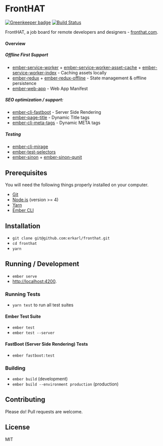 # FrontHAT
[![Greenkeeper badge](https://badges.greenkeeper.io/erkarl/fronthat.svg)](https://greenkeeper.io/)
[![Build Status](https://travis-ci.org/erkarl/fronthat.svg?branch=master)](https://travis-ci.org/erkarl/fronthat)

FrontHAT, a job board for remote developers and designers - [fronthat.com](https://fronthat.com).

#### Overview

##### Offline First Support
* [ember-service-worker](https://github.com/DockYard/ember-service-worker) + [ember-service-worker-asset-cache](https://github.com/DockYard/ember-service-worker-asset-cache) + [ember-service-worker-index](https://github.com/DockYard/ember-service-worker-index) - Caching assets locally
* [ember-redux](https://github.com/ember-redux/ember-redux) + [ember-redux-offline](https://github.com/ember-redux/ember-redux-offline-shim) - State management & offline persistence
* [ember-web-app](https://github.com/san650/ember-web-app) - Web App Manifest

##### SEO optimization / support:
* [ember-cli-fastboot](https://github.com/ember-fastboot/ember-cli-fastboot) - Server Side Rendering
* [ember-page-title](https://github.com/tim-evans/ember-page-title) - Dynamic Title tags
* [ember-cli-meta-tags](https://github.com/ronco/ember-cli-meta-tags) - Dynamic META tags

##### Testing
* [ember-cli-mirage](http://www.ember-cli-mirage.com/)
* [ember-test-selectors](https://github.com/simplabs/ember-test-selectors)
* [ember-sinon](https://github.com/csantero/ember-sinon) + [ember-sinon-qunit](https://github.com/elwayman02/ember-sinon-qunit)

## Prerequisites

You will need the following things properly installed on your computer.

* [Git](https://git-scm.com/)
* [Node.js](https://nodejs.org/) (version >= 4)
* [Yarn](https://yarnpkg.com/en/)
* [Ember CLI](https://ember-cli.com/)

## Installation

* `git clone git@github.com:erkarl/fronthat.git`
* `cd fronthat`
* `yarn`

## Running / Development

* `ember serve`
* [http://localhost:4200](http://localhost:4200).

### Running Tests

* `yarn test` to run all test suites

#### Ember Test Suite
* `ember test`
* `ember test --server`

#### FastBoot (Server Side Rendering) Tests
* `ember fastboot:test`

### Building

* `ember build` (development)
* `ember build --environment production` (production)

## Contributing
Please do! Pull requests are welcome.

## License

MIT
